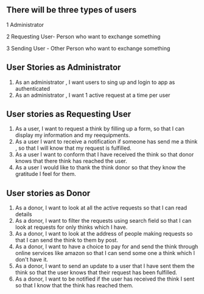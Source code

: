 ## There will be three types of users

1 Administrator

2 Requesting User- Person who want to exchange something  

3 Sending User - Other Person who want to exchange something  



## User Stories as Administrator

1.  As an administrator , I want users to sing up and login to app as authenticated 
2.  As an administrator , I want 1 active  request at a time per user



## User stories as Requesting User

1. As a user, I want to request a think by filling up a form,  so that I can display my information and my reequipments.
2. As a user I want to receive a notification  if someone has send me a think , so that I will know that my  request is fulfilled.
3. As a user I want to conform that I have received the think so that donor knows that there think has reached  the user.
4. As a user I would like to thank the think donor so that they  know the gratitude I feel for them.

## User stories as Donor

1. As a  donor, I want to look at all the active  requests so that I can read details
2. As a donor, I want to filter the  requests using  search field so that I can look at requests for only thinks which I have.
3. As a donor, I want to look at the address of people making requests so that I can send the think to them by post.
4. As a donor, I want to have a choice to pay for and send the think through online services like amazon so that I can send some one a think which I don't have it. 
5. As a donor, I want to send an update to a user that I have sent them the think so that the user knows that their request has been fulfilled.
6. As a donor, I want to be notified if the user has received the think I sent so that I know that the think  has reached them.

